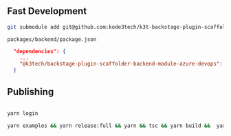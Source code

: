 
## Fast Development

```sh
git submodule add git@github.com:kode3tech/k3t-backstage-plugin-scaffolder-backend-module-azure-devops.git plugins/scaffolder-backend-module-azure-devops
```

`packages/backend/package.json`

```json
  "dependencies": {
    ...
    "@k3tech/backstage-plugin-scaffolder-backend-module-azure-devops": "link:../../plugins/scaffolder-backend-module-azure-devops",
  }
```

## Publishing

```sh

yarn login

yarn examples && yarn release:full && yarn && tsc && yarn build &&  yarn pack && yarn publish --non-interactive

```

